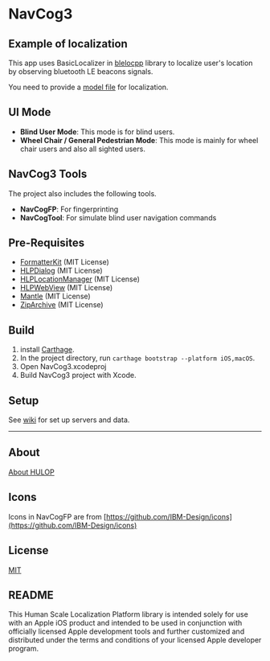 # NavCog3

## Example of localization
This app uses BasicLocalizer in [blelocpp](https://github.com/hulop/blelocpp) library to localize user's location by observing bluetooth LE beacons signals.

You need to provide a [model file](https://github.com/hulop/NavCogIOSv3/wiki/Prepare-data-for-localization) for localization.

## UI Mode
- **Blind User Mode**: This mode is for blind users.
- **Wheel Chair / General Pedestrian Mode**: This mode is mainly for wheel chair users and also all sighted users.

## NavCog3 Tools
The project also includes the following tools.

- **NavCogFP**: For fingerprinting
- **NavCogTool**: For simulate blind user navigation commands

## Pre-Requisites
- [FormatterKit](https://github.com/mattt/FormatterKit) (MIT License)
- [HLPDialog](https://github.com/hulop/HLPDialog) (MIT License)
- [HLPLocationManager](https://github.com/hulop/HLPLocationManager) (MIT License)
- [HLPWebView](https://github.com/hulop/HLPWebView) (MIT License)
- [Mantle](https://github.com/Mantle/Mantle) (MIT License)
- [ZipArchive](https://github.com/ZipArchive/ZipArchive) (MIT License)

## Build
1. install [Carthage](https://github.com/Carthage/Carthage).
2. In the project directory, run `carthage bootstrap --platform iOS,macOS`.
3. Open NavCog3.xcodeproj
4. Build NavCog3 project with Xcode.

## Setup
See [wiki](https://github.com/hulop/NavCogIOSv3/wiki) for set up servers and data.

----
## About
[About HULOP](https://github.com/hulop/00Readme)

## Icons
Icons in NavCogFP are from [https://github.com/IBM-Design/icons](https://github.com/IBM-Design/icons)

## License
[MIT](https://opensource.org/licenses/MIT)

## README
This Human Scale Localization Platform library is intended solely for use with an Apple iOS product and intended to be used in conjunction with officially licensed Apple development tools and further customized and distributed under the terms and conditions of your licensed Apple developer program.


